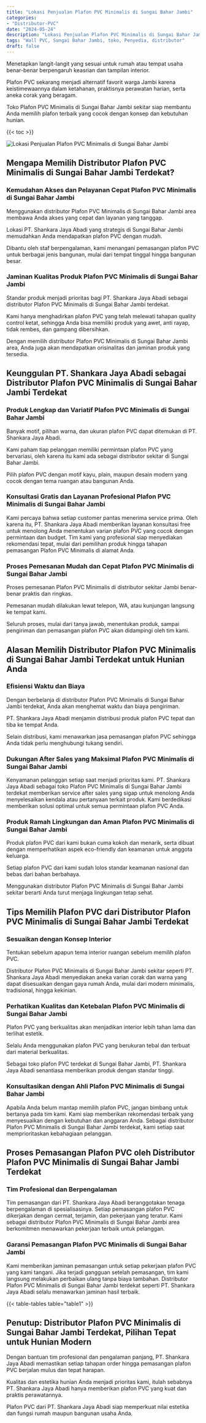 ```yaml
---
title: "Lokasi Penjualan Plafon PVC Minimalis di Sungai Bahar Jambi"
categories: 
- "Distributor-PVC"
date: "2024-05-24"
description: "Lokasi Penjualan Plafon PVC Minimalis di Sungai Bahar Jambi untuk hunian, kantor, serta toko. Produk terbaik, variasi motif, warna elegan, beserta servis penempatan oleh teknisi ahli dan jaminan resmi!|Jasa penjualan Plafon PVC Minimalis di Sungai Bahar Jambi untuk keperluan hunian, kantor, maupun gerai, dengan produk berkualitas dan penempatan oleh tenaga ahli ahli dan garansi resmi.|Alternatif Plafon PVC Minimalis di Sungai Bahar Jambi yang andal bagi tempat tinggal, office, serta ritel, dengan material berkualitas dan penempatan dikerjakan oleh tim profesional serta kepastian resmi.|Distribusi Plafon PVC Minimalis di Sungai Bahar Jambi bagi tempat tinggal, office, serta ritel, beserta panel unggulan dan instalasi ditangani oleh teknisi ahli, lengkap dengan jaminan resmi.}"
tags: "Wall PVC, Sungai Bahar Jambi, toko, Penyedia, distributor"
draft: false
---
```


Menetapkan langit-langit yang sesuai untuk rumah atau tempat usaha benar-benar berpengaruh keasrian dan tampilan interior.

Plafon PVC sekarang menjadi alternatif favorit warga Jambi karena keistimewaannya dalam ketahanan, praktisnya perawatan harian, serta aneka corak yang beragam.

Toko Plafon PVC Minimalis di Sungai Bahar Jambi sekitar siap membantu Anda memilih plafon terbaik yang cocok dengan konsep dan kebutuhan hunian.

{{< toc >}}

![Lokasi Penjualan Plafon PVC Minimalis di Sungai Bahar Jambi](/images/Distributor-PVC/Lokasi-Penjualan-Plafon-PVC-Minimalis-di-Sungai-Bahar-Jambi.png)


## Mengapa Memilih Distributor Plafon PVC Minimalis di Sungai Bahar Jambi Terdekat?

### Kemudahan Akses dan Pelayanan Cepat Plafon PVC Minimalis di Sungai Bahar Jambi

Menggunakan distributor Plafon PVC Minimalis di Sungai Bahar Jambi area membawa Anda akses yang cepat dan layanan yang tanggap.

Lokasi PT. Shankara Jaya Abadi yang strategis di Sungai Bahar Jambi memudahkan Anda mendapatkan plafon PVC dengan mudah.

Dibantu oleh staf berpengalaman, kami menangani pemasangan plafon PVC untuk berbagai jenis bangunan, mulai dari tempat tinggal hingga bangunan besar.

### Jaminan Kualitas Produk Plafon PVC Minimalis di Sungai Bahar Jambi

Standar produk menjadi prioritas bagi PT. Shankara Jaya Abadi sebagai distributor Plafon PVC Minimalis di Sungai Bahar Jambi terdekat.

Kami hanya menghadirkan plafon PVC yang telah melewati tahapan quality control ketat, sehingga Anda bisa memiliki produk yang awet, anti rayap, tidak rembes, dan gampang dibersihkan.

Dengan memilih distributor Plafon PVC Minimalis di Sungai Bahar Jambi area, Anda juga akan mendapatkan orisinalitas dan jaminan produk yang tersedia.

## Keunggulan PT. Shankara Jaya Abadi sebagai Distributor Plafon PVC Minimalis di Sungai Bahar Jambi Terdekat

### Produk Lengkap dan Variatif Plafon PVC Minimalis di Sungai Bahar Jambi

Banyak motif, pilihan warna, dan ukuran plafon PVC dapat ditemukan di PT. Shankara Jaya Abadi.

Kami paham tiap pelanggan memiliki permintaan plafon PVC yang bervariasi, oleh karena itu kami ada sebagai distributor sekitar di Sungai Bahar Jambi.

Pilih plafon PVC dengan motif kayu, plain, maupun desain modern yang cocok dengan tema ruangan atau bangunan Anda.

### Konsultasi Gratis dan Layanan Profesional Plafon PVC Minimalis di Sungai Bahar Jambi

Kami percaya bahwa setiap customer pantas menerima service prima. Oleh karena itu, PT. Shankara Jaya Abadi memberikan layanan konsultasi free untuk menolong Anda menentukan varian plafon PVC yang cocok dengan permintaan dan budget. Tim kami yang profesional siap menyediakan rekomendasi tepat, mulai dari pemilihan produk hingga tahapan pemasangan Plafon PVC Minimalis di alamat Anda.

### Proses Pemesanan Mudah dan Cepat Plafon PVC Minimalis di Sungai Bahar Jambi

Proses pemesanan Plafon PVC Minimalis di distributor sekitar Jambi benar-benar praktis dan ringkas.

Pemesanan mudah dilakukan lewat telepon, WA, atau kunjungan langsung ke tempat kami.

Seluruh proses, mulai dari tanya jawab, menentukan produk, sampai pengiriman dan pemasangan plafon PVC akan didampingi oleh tim kami.

## Alasan Memilih Distributor Plafon PVC Minimalis di Sungai Bahar Jambi Terdekat untuk Hunian Anda

### Efisiensi Waktu dan Biaya

Dengan berbelanja di distributor Plafon PVC Minimalis di Sungai Bahar Jambi terdekat, Anda akan menghemat waktu dan biaya pengiriman.

PT. Shankara Jaya Abadi menjamin distribusi produk plafon PVC tepat dan tiba ke tempat Anda.

Selain distribusi, kami menawarkan jasa pemasangan plafon PVC sehingga Anda tidak perlu menghubungi tukang sendiri.

### Dukungan After Sales yang Maksimal Plafon PVC Minimalis di Sungai Bahar Jambi

Kenyamanan pelanggan setiap saat menjadi prioritas kami. PT. Shankara Jaya Abadi sebagai toko Plafon PVC Minimalis di Sungai Bahar Jambi terdekat memberikan service after sales yang sigap untuk menolong Anda menyelesaikan kendala atau pertanyaan terkait produk. Kami berdedikasi memberikan solusi optimal untuk semua permintaan plafon PVC Anda.

### Produk Ramah Lingkungan dan Aman Plafon PVC Minimalis di Sungai Bahar Jambi

Produk plafon PVC dari kami bukan cuma kokoh dan menarik, serta dibuat dengan memperhatikan aspek eco-friendly dan keamanan untuk anggota keluarga.

Setiap plafon PVC dari kami sudah lolos standar keamanan nasional dan bebas dari bahan berbahaya.

Menggunakan distributor Plafon PVC Minimalis di Sungai Bahar Jambi sekitar berarti Anda turut menjaga lingkungan tetap sehat.

## Tips Memilih Plafon PVC dari Distributor Plafon PVC Minimalis di Sungai Bahar Jambi Terdekat

### Sesuaikan dengan Konsep Interior

Tentukan sebelum apapun tema interior ruangan sebelum memilih plafon PVC.

Distributor Plafon PVC Minimalis di Sungai Bahar Jambi sekitar seperti PT. Shankara Jaya Abadi menyediakan aneka varian corak dan warna yang dapat disesuaikan dengan gaya rumah Anda, mulai dari modern minimalis, tradisional, hingga kekinian.

### Perhatikan Kualitas dan Ketebalan Plafon PVC Minimalis di Sungai Bahar Jambi

Plafon PVC yang berkualitas akan menjadikan interior lebih tahan lama dan terlihat estetik.

Selalu Anda menggunakan plafon PVC yang berukuran tebal dan terbuat dari material berkualitas.

Sebagai toko plafon PVC terdekat di Sungai Bahar Jambi, PT. Shankara Jaya Abadi senantiasa memberikan produk dengan standar tinggi.

### Konsultasikan dengan Ahli Plafon PVC Minimalis di Sungai Bahar Jambi

Apabila Anda belum mantap memilih plafon PVC, jangan bimbang untuk bertanya pada tim kami. Kami siap memberikan rekomendasi terbaik yang menyesuaikan dengan kebutuhan dan anggaran Anda. Sebagai distributor Plafon PVC Minimalis di Sungai Bahar Jambi terdekat, kami setiap saat memprioritaskan kebahagiaan pelanggan.

## Proses Pemasangan Plafon PVC oleh Distributor Plafon PVC Minimalis di Sungai Bahar Jambi Terdekat

### Tim Profesional dan Berpengalaman

Tim pemasangan dari PT. Shankara Jaya Abadi beranggotakan tenaga berpengalaman di spesialisasinya. Setiap pemasangan plafon PVC dikerjakan dengan cermat, terjamin, dan pekerjaan yang teratur. Kami sebagai distributor Plafon PVC Minimalis di Sungai Bahar Jambi area berkomitmen menawarkan pekerjaan terbaik untuk pelanggan.

### Garansi Pemasangan Plafon PVC Minimalis di Sungai Bahar Jambi

Kami memberikan jaminan pemasangan untuk setiap pekerjaan plafon PVC yang kami tangani. Jika terjadi gangguan setelah pemasangan, tim kami langsung melakukan perbaikan ulang tanpa biaya tambahan. Distributor Plafon PVC Minimalis di Sungai Bahar Jambi terdekat seperti PT. Shankara Jaya Abadi selalu menawarkan jaminan hasil terbaik.

{{< table-tables table="table1" >}}

## Penutup: Distributor Plafon PVC Minimalis di Sungai Bahar Jambi Terdekat, Pilihan Tepat untuk Hunian Modern

Dengan bantuan tim profesional dan pengalaman panjang, PT. Shankara Jaya Abadi memastikan setiap tahapan order hingga pemasangan plafon PVC berjalan mulus dan tepat harapan.

Kualitas dan estetika hunian Anda menjadi prioritas kami, itulah sebabnya PT. Shankara Jaya Abadi hanya memberikan plafon PVC yang kuat dan praktis perawatannya.

Plafon PVC dari PT. Shankara Jaya Abadi siap memperkuat nilai estetika dan fungsi rumah maupun bangunan usaha Anda.